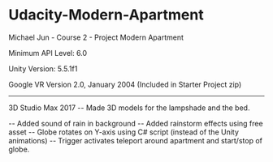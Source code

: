 # Udacity-Modern-Apartment
Michael Jun - Course 2 - Project Modern Apartment

Minimum API Level: 6.0

Unity Version: 5.5.1f1

Google VR Version 2.0, January 2004
 (Included in Starter Project zip)

--------------------------------------------------

3D Studio Max 2017  --  Made 3D models for the lampshade and the bed.

--  Added sound of rain in background
--  Added rainstorm effects using free asset
--  Globe rotates on Y-axis using C# script (instead of the Unity animations)
--  Trigger activates teleport around apartment and start/stop of globe.
